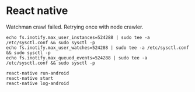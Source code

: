 # React native

Watchman crawl failed. Retrying once with node crawler.

```shell
echo fs.inotify.max_user_instances=524288 | sudo tee -a /etc/sysctl.conf && sudo sysctl -p
echo fs.inotify.max_user_watches=524288 | sudo tee -a /etc/sysctl.conf && sudo sysctl -p
echo fs.inotify.max_queued_events=524288 | sudo tee -a /etc/sysctl.conf && sudo sysctl -p
```

```shell
react-native run-android
react-native start
react-native log-android
```

